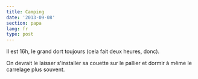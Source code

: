 ```yaml
---
title: Camping
date: '2013-09-08'
section: papa
lang: fr
type: post
---
```


Il est 16h, le grand dort toujours (cela fait deux heures, donc).

On devrait le laisser s'installer sa couette sur le pallier et dormir à même le carrelage plus souvent.
